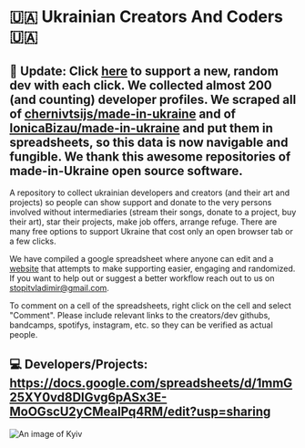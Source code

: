# :ukraine: Ukrainian Creators And Coders :ukraine:
## 🚩 Update: Click <b>[here](https://bit.ly/supportukrainedevs)</b> to support a new, random dev with each click. We collected almost 200 (and counting) developer profiles.  We scraped all of [chernivtsijs/made-in-ukraine](https://github.com/chernivtsijs/made-in-ukraine) and of [IonicaBizau/made-in-ukraine](https://github.com/IonicaBizau/made-in-ukraine) and put them in spreadsheets, so this data is now navigable and fungible. We thank this awesome repositories of made-in-Ukraine open source software.

A repository to collect ukrainian developers and creators (and their art and projects) so people can show support and donate to the very persons involved without intermediaries (stream their songs, donate to a project, buy their art), star their projects, make job offers, arrange refuge. There are many free options to support Ukraine that cost only an open browser tab or a few clicks.

We have compiled a google spreadsheet where anyone can edit and a [website](https://support-ukrainian-creators-and-coders.github.io/random-supporter/) that attempts to make supporting easier, engaging and randomized. 
If you want to help out or suggest a better workflow reach out to us on [stopitvladimir@gmail.com](mailto:stopitvladimir@gmail.com).

To comment on a cell of the spreadsheets, right click on the cell and select "Comment".
Please include relevant links to the creators/dev githubs, bandcamps, spotifys, instagram, etc. so they can be verified as actual people.

## 💻 Developers/Projects: https://docs.google.com/spreadsheets/d/1mmG25XY0vd8DIGvg6pASx3E-MoOGscU2yCMealPq4RM/edit?usp=sharing

![An image of Kyiv](https://digital.ihg.com/is/image/ihg/intercontinental-kiev-5927192439-2x1?fit=fit,1&wid=2400&hei=1200&qlt=85,0&resMode=sharp2&op_usm=1.75,0.9,2,0)
